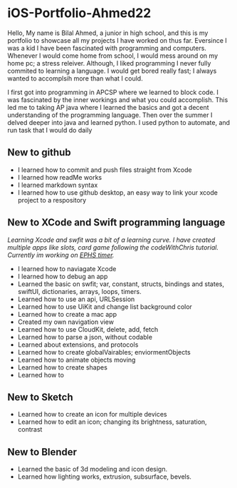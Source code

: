 # iOS-Portfolio-Ahmed22


Hello, My name is Bilal Ahmed, a junior in high school, and this is my portfolio to showcase all my projects I have worked on thus far. Eversince I was a kid I have been fascinated with programming and computers. Whenever I would come home from school, I would mess around on my home pc; a stress releiver. Although, I liked programming I never fully commited to learning a language. I would get bored really fast; I always wanted to accomplsih more than what I could. 

I first got into programming in APCSP where we learned to block code. I was fascinated by the inner workings and what you could accomplish. This led me to taking AP java where I learned the basics and got a decent understanding of the programming language. Then over the summer I delved deeper into java and learned python. I used python to automate, and run task that I would do daily

## New to github
* I learned how to commit and push files straight from Xcode
* I learned how readMe works
* I learned markdown syntax
* I learned how to use github desktop, an easy way to link your xcode project to a respository
## New to XCode and Swift programming language
*Learning Xcode and swfit was a bit of a learning curve. I have created multiple apps like slots, card game following the codeWithChris tutorial. Currently im working on [EPHS timer](https://github.com/BillA-Dev/EPHS).*
* I learned how to naviagate Xcode
* I learned how to debug an app
* Learned the basic on swfit; var, constant, structs, bindings and states, swiftUI, dictionaries, arrays, loops, timers.
* Learned how to use an api, URLSession
* Learned how to use UiKit and change list background color
* Learned how to create a mac app
* Created my own navigation view
* Learned how to use CloudKit, delete, add, fetch
* Learned how to parse a json, without codable
* Learned about extensions, and protocols
* Learned how to create globalVairables; enviormentObjects
* Learned how to animate objects moving
* Learned how to create shapes
* Learned how to 
## New to Sketch
* Learned how to create an icon for multiple devices
* Learned how to edit an icon; changing its brightness, saturation, contrast
## New to Blender
* Learned the basic of 3d modeling and icon design. 
* Learned how lighting works, extrusion, subsurface, bevels.
